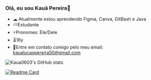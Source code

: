 ### Olá, eu sou Kauã Pereira👋

- ☁ Atualmente estou aprendendo Figma, Canva, GitBash e Java
- ⛅Estudante
- ⚡Pronomes: Ele/Dele
- ⏳16y
- 📧Entre em contato comigo pelo meu email: kaualucaspereira50@gmail.com
 
![Kaua0603's GitHub stats](https://github-readme-stats.vercel.app/api?username=Kaua0603&show_icons=true&theme=tokyonight)

[![Readme Card](https://github-readme-stats.vercel.app/api/pin/?username=Kaua0603&repo=Portfolio&show_icons=true&theme=gruvbox)](https://github.com/Kaua0603/Portfolio)  

